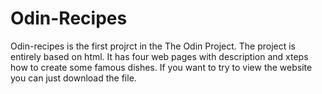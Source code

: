 # Odin-Recipes

Odin-recipes is the first projrct in the The Odin Project.
The project is entirely based on html. It has four web pages with description and xteps how to create some famous dishes. If you want to try to view the website you can just download the file.
